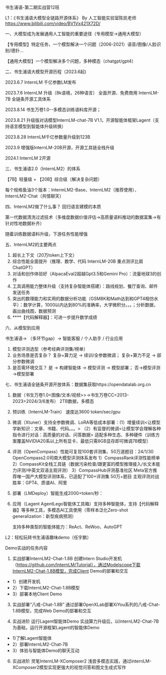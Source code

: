 书生浦语-第二期实战营12班 

L1：《书生浦语大模型全链路开源体系》 By 人工智能实验室陈凯老师 https://www.bilibili.com/video/BV1Vx421X72D/

一、大模型成为发展通用人工智能的重要途径（专用模型→通用大模型）

【专用模型】特定任务，一个模型解决一个问题（2006-2021）语音/图像/人脸识别/德扑...

【通用大模型】一个模型解决多个问题，多种模态（chatgpt/gpt4）

二、书生浦语大模型开源历程（2023.6起)

2023.6.7  InternLM 千亿参数LM发布

2023.7.6 InternLM 升级（8k语境，26种语言） 全面开源、免费商用  InternLM-7B 全链条开源工具体系

2023.8.14 书生万卷1.0--多模态训练语料库开源；

2023.8.21 升级版对话模型InternLM-chat-7B V1.1，开源智能体框架Lagent（支持语言模型到智能体升级转换）

2023.8.28 InternLM千亿参数量升级到123B

2023.9 增强版InternLM-20B开源，开源工具链全栈升级

2024.1  InternLM 2开源

三、书生浦语2.0（InternLM2）的体系

【7B】轻量级 + 【20B】综合级（解决复杂问题）

每个规格鱼油3个版本：IntermLM2-Base、InternLM2（推荐使用）、InternLM2-Chat（共情聊天）

四、InternLM2做了什么事？  回归语言建模的本质

第一代数据清洗过滤技术（多维度数据价值评估→高质量语料推动的数据富集→有针对性地数据补齐）

随着训练数据语料升级，下游任务性能增强

五、InternLM2的主要两点

1. 超长上下文（20万token上下文）
2. 综合性能全面提升（推理、数学、代码 InternLM-20B 重点测评比肩ChatGPT）
3. 对话和创作体验好（AlpacaEval2超越Gpt3.5和Gemini Pro）：流量地球3的创作
4. 工具调用能力整体升级（支持复杂智能体搭建）：路线规划、餐厅查询、邮件发送任务
5. 突出的数理能力和实用的数据分析功能（GSM8K和Math达到和GPT4相仿水平）：数学计算，1000以内达到80%的准确率，大学微积分。。。；分析数据，画出曲线图，数据预测
6. ****【代码解释器】：可进一步提升数学成绩

六、从模型到应用

书生浦语→ （多环节gap）→ 智能客服 / 个人助手 / 行业应用

1. 模型评测选型（参考经典评测集/榜单）
2. 业务场景是否复杂？ 复杂+算力足 → 续训/全参数微调； 复杂+算力不足 → 部分参数微调
3. 是否需环境交互？ 是 → 构建智能体 → 模型评测 → 模型部署； 否→模型评测→模型部署

七、书生浦语全链条开源开放体系：数据集获取https://opendatalab.org.cn

1. 数据（书生万卷1.0<图像/文本/视频>>→书生万卷CC<2013-2023>2024/3/6发布） 2TB数据，多模态
2. 预训练（InternLM-Train） 速度达3600 token/sec/gpu
3. 微调（Xtuner）支持全参数微调、LoRA等低成本部署：(1）增量续训<让模型学新知识：文章、书籍、代码。。。> （2）有监督的微调<让模型学会理解各种指令进行对话：高质量的对话、问答数据>
   适配多种生态、多种硬件（训练方案覆盖NVIDIA20系以上所有显卡、最低只需8GB显存即可微调7B模型）

4. 评测（OpenCompass）性能可复现100套评测集、50万道题目：24/1/30 OpenCompass2.0司南大模型评测体系发布
   1）CompassRank评测性能榜单  2）CompassKit全栈工具链（数据污染检查/跟更富的模型推理接入/长文本能力评测/中英文双语主观评测） 3）CompassHub评测基准社区
   Meta官方推荐唯一国产大模型评测体系，已适配了100+评测集 50万+题目
   主观评测对战胜率：GPT4、质谱AI、阿里
5. 部署（LMDeploy）智能生成2000+token/秒：
6. 应用（Lagent AgentLego智能体工具箱）支持多种智能体，支持【代码解释器】等多种工具，多模态AI工具使用（零样本泛化Zero-shot generalization：新型疾病预测）

   支持多种类型的智能体能力：ReAct、ReWoo、AutoGPT

L2：轻松玩转书生浦语趣味demo（任宇鹏）

Demo实战的任务内容

1. 实战部署InternLM2-Chat-1.8B
创建Intern Studio开发机（https://github.com/InternLM/Tutorial），通过Modelscope下载InternLM2-Chat-1.8B模型，完成Client Demo的部署和交互
* 1）创建开发机
* 2）下载InternLM2-Chat-1.8B模型
* 3）部署本地Client Demo

3. 实战部署“八戒-Chat-1.8B”
通过部署OpenXLab部署XiYou系列的八戒-Chat-1.8B模型，完成Web Demo的部署和交互

4. 实战进阶 运行Lagent智能体Demo
实战算力升级后，以InternLM2-Chat-7B为基础，运行开源框架Lagent的智能体Demo
* 1)了解Lagent智能体
* 2）部署InternLM2-Chat-7B
* 3）体验与智能体Demo的聊天互动

6. 实战进阶 灵笔InternLM-XComposer2
浅尝多模态实践，通过internLM-XComposer2模型实现更强大的视觉问答和图文生成式写作

   







